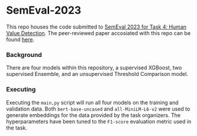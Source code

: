 # SemEval-2023
This repo houses the code submitted to [SemEval 2023 for Task 4: Human Value Detection](https://touche.webis.de/semeval23/touche23-web/index.html). The peer-reviewed paper accosiated with this repo can be found [here](https://aclanthology.org/2023.semeval-1.29/).

### Background
There are four models within this repository, a supervised XGBoost, two supervised Ensemble, and an unsupervised Threshold Comparison model.

### Executing
Executing the ``main,py`` script will run all four models on the training and validation data. Both ``bert-base-uncased`` and ``all-MiniLM-L6-v2`` were
used to generate embeddings for the data provided by the task organizers. The hyperparameters have been tuned to the ``F1-score`` evaluation metric 
used in the task.
